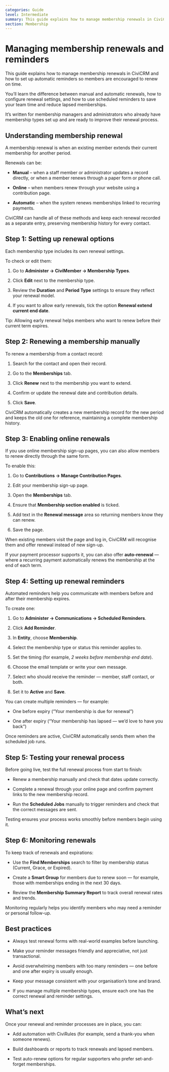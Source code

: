 ```yaml
---
categories: Guide  
level: Intermediate  
summary: This guide explains how to manage membership renewals in CiviCRM and how to set up automatic reminders so members are encouraged to renew on time.
section: Membership
---
```



# Managing membership renewals and reminders

This guide explains how to manage membership renewals in CiviCRM and how to set up automatic reminders so members are encouraged to renew on time.

You’ll learn the difference between manual and automatic renewals, how to configure renewal settings, and how to use scheduled reminders to save your team time and reduce lapsed memberships.

It’s written for membership managers and administrators who already have membership types set up and are ready to improve their renewal process.

## **Understanding membership renewal**

A membership renewal is when an existing member extends their current membership for another period.

Renewals can be:

* **Manual** – when a staff member or administrator updates a record directly, or when a member renews through a paper form or phone call.

* **Online** – when members renew through your website using a contribution page.

* **Automatic** – when the system renews memberships linked to recurring payments.

CiviCRM can handle all of these methods and keep each renewal recorded as a separate entry, preserving membership history for every contact.

## **Step 1: Setting up renewal options**

Each membership type includes its own renewal settings.

To check or edit them:

1. Go to **Administer → CiviMember → Membership Types**.

2. Click **Edit** next to the membership type.

3. Review the **Duration** and **Period Type** settings to ensure they reflect your renewal model.

4. If you want to allow early renewals, tick the option **Renewal extend current end date**.

Tip: Allowing early renewal helps members who want to renew before their current term expires.

## **Step 2: Renewing a membership manually**

To renew a membership from a contact record:

1. Search for the contact and open their record.

2. Go to the **Memberships** tab.

3. Click **Renew** next to the membership you want to extend.

4. Confirm or update the renewal date and contribution details.

5. Click **Save**.

CiviCRM automatically creates a new membership record for the new period and keeps the old one for reference, maintaining a complete membership history.

## **Step 3: Enabling online renewals**

If you use online membership sign-up pages, you can also allow members to renew directly through the same form.

To enable this:

1. Go to **Contributions → Manage Contribution Pages**.

2. Edit your membership sign-up page.

3. Open the **Memberships** tab.

4. Ensure that **Membership section enabled** is ticked.

5. Add text in the **Renewal message** area so returning members know they can renew.

6. Save the page.

When existing members visit the page and log in, CiviCRM will recognise them and offer renewal instead of new sign-up.

If your payment processor supports it, you can also offer **auto-renewal** — where a recurring payment automatically renews the membership at the end of each term.

## **Step 4: Setting up renewal reminders**

Automated reminders help you communicate with members before and after their membership expires.

To create one:

1. Go to **Administer → Communications → Scheduled Reminders**.

2. Click **Add Reminder**.

3. In **Entity**, choose **Membership**.

4. Select the membership type or status this reminder applies to.

5. Set the timing (for example, *2 weeks before membership end date*).

6. Choose the email template or write your own message.

7. Select who should receive the reminder — member, staff contact, or both.

8. Set it to **Active** and **Save**.

You can create multiple reminders — for example:

* One before expiry (“Your membership is due for renewal”)

* One after expiry (“Your membership has lapsed — we’d love to have you back”)

Once reminders are active, CiviCRM automatically sends them when the scheduled job runs.

## **Step 5: Testing your renewal process**

Before going live, test the full renewal process from start to finish:

* Renew a membership manually and check that dates update correctly.

* Complete a renewal through your online page and confirm payment links to the new membership record.

* Run the **Scheduled Jobs** manually to trigger reminders and check that the correct messages are sent.

Testing ensures your process works smoothly before members begin using it.

## **Step 6: Monitoring renewals**

To keep track of renewals and expirations:

* Use the **Find Memberships** search to filter by membership status (Current, Grace, or Expired).

* Create a **Smart Group** for members due to renew soon — for example, those with memberships ending in the next 30 days.

* Review the **Membership Summary Report** to track overall renewal rates and trends.

Monitoring regularly helps you identify members who may need a reminder or personal follow-up.

## **Best practices**

* Always test renewal forms with real-world examples before launching.

* Make your reminder messages friendly and appreciative, not just transactional.

* Avoid overwhelming members with too many reminders — one before and one after expiry is usually enough.

* Keep your message consistent with your organisation’s tone and brand.

* If you manage multiple membership types, ensure each one has the correct renewal and reminder settings.

## **What’s next**

Once your renewal and reminder processes are in place, you can:

* Add automation with CiviRules (for example, send a thank-you when someone renews).

* Build dashboards or reports to track renewals and lapsed members.

* Test auto-renew options for regular supporters who prefer set-and-forget memberships.

